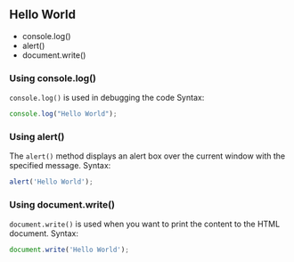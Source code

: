 ## Hello World

 - console.log()
 - alert()
 - document.write()

### Using console.log()

 `console.log()` is used in debugging the code
 Syntax:
 ```js
 console.log("Hello World");
 ```

### Using alert()

 The `alert()` method displays an alert box over the current 
 window with the specified message.
 Syntax:
 ```js
 alert('Hello World');
 ```

### Using document.write()

 `document.write()` is used when you want to print the content
 to the HTML document.
 Syntax:
 ```js
 document.write('Hello World');
 ```

